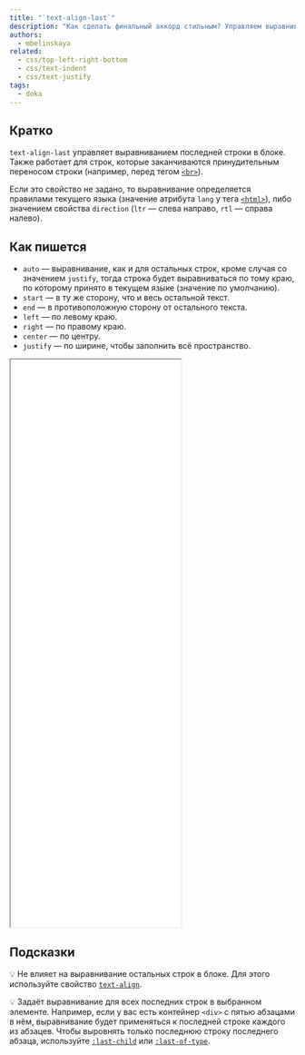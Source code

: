 ```yaml
---
title: "`text-align-last`"
description: "Как сделать финальный аккорд стильным? Управляем выравниванием последней строки."
authors:
  - mbelinskaya
related:
  - css/top-left-right-bottom
  - css/text-indent
  - css/text-justify
tags:
  - doka
---
```


## Кратко

`text-align-last` управляет выравниванием последней строки в блоке. Также работает для строк, которые заканчиваются принудительным переносом строки (например, перед тегом [`<br>`](/html/br/)).

Если это свойство не задано, то выравнивание определяется правилами текущего языка (значение атрибута `lang` у тега [`<html>`](/html/html/)), либо значением свойства `direction` (`ltr` — слева направо, `rtl` — справа налево).

## Как пишется

- `auto` —  выравнивание, как и для остальных строк, кроме случая со значением `justify`, тогда строка будет выравниваться по тому краю, по которому принято в текущем языке (значение по умолчанию).
- `start` — в ту же сторону, что и весь остальной текст.
- `end` — в противоположную сторону от остального текста.
- `left` — по левому краю.
- `right` — по правому краю.
- `center` — по центру.
- `justify` — по ширине, чтобы заполнить всё пространство.

<iframe title="Пример выравния строки каждым из способов" src="demos/text-align-last/" height="1000"></iframe>

## Подсказки

💡 Не влияет на выравнивание остальных строк в блоке. Для этого используйте свойство [`text-align`](/css/text-align/).

💡 Задаёт выравнивание для всех последних строк в выбранном элементе. Например, если у вас есть контейнер `<div>` с пятью абзацами в нём, выравнивание будет применяться к последней строке каждого из абзацев. Чтобы выровнять только последнюю строку последнего абзаца, используйте [`:last-child`](/css/child/) или [`:last-of-type`](/css/nth-of-type/).
